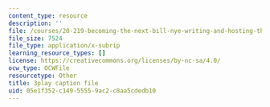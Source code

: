 ```yaml
---
content_type: resource
description: ''
file: /courses/20-219-becoming-the-next-bill-nye-writing-and-hosting-the-educational-show-january-iap-2015/05e1f352c14955559ac2c8aa5cdedb10_YzUx6j3Qv4I.vtt
file_size: 7524
file_type: application/x-subrip
learning_resource_types: []
license: https://creativecommons.org/licenses/by-nc-sa/4.0/
ocw_type: OCWFile
resourcetype: Other
title: 3play caption file
uid: 05e1f352-c149-5555-9ac2-c8aa5cdedb10
---
```


